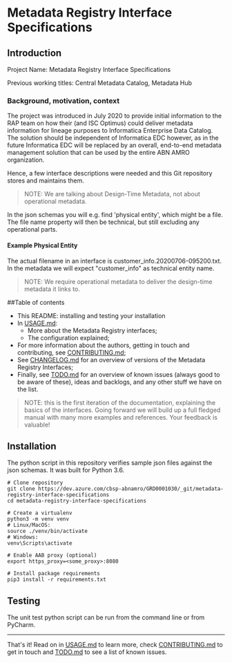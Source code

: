 # Metadata Registry Interface Specifications

## Introduction

Project Name: Metadata Registry Interface Specifications

Previous working titles: Central Metadata Catalog, Metadata Hub

### Background, motivation, context

The project was introduced in July 2020 to provide initial information to the RAP team on how their (and ISC Optimus) could deliver metadata information for lineage purposes to Informatica Enterprise Data Catalog. The solution should be independent of Informatica EDC however, as in the future Informatica EDC will be replaced by an overall, end-to-end metadata management solution that can be used by the entire ABN AMRO organization.

Hence, a few interface descriptions were needed and this Git repository stores and maintains them.

>NOTE: We are talking about Design-Time Metadata, not about operational metadata.

In the json schemas you will e.g. find 'physical entity', which might be a file. The file name property will then be technical, but still excluding any operational parts.

#### Example Physical Entity

The actual filename in an interface is customer_info.20200706-095200.txt. 
In the metadata we will expect "customer_info" as technical entity name.

>NOTE: We require operational metadata to deliver the design-time metadata it links to. 


##Table of contents

* This README: installing and testing your installation
* In [USAGE.md](USAGE.md):
  * More about the Metadata Registry interfaces;
  * The configuration explained;
* For more information about the authors, getting in touch and contributing, see [CONTRIBUTING.md](CONTRIBUTING.md);
* See [CHANGELOG.md](CHANGELOG.md) for an overview of versions of the Metadata Registry Interfaces;
* Finally, see [TODO.md](TODO.md) for an overview of known issues (always good to be aware of these), ideas and backlogs, and any other stuff we have on the list.

> NOTE: this is the first iteration of the documentation, explaining the basics of the interfaces. Going forward we will build up a full fledged manual with many more examples and references. Your feedback is valuable!

## Installation

The python script in this repository verifies sample json files against the json schemas.
It was built for Python 3.6.

```
# Clone repository
git clone https://dev.azure.com/cbsp-abnamro/GRD0001030/_git/metadata-registry-interface-specifications
cd metadata-registry-interface-specifications

# Create a virtualenv
python3 -m venv venv
# Linux/MacOS:
source ./venv/bin/activate
# Windows:
venv\Scripts\activate

# Enable AAB proxy (optional)
export https_proxy=<some_proxy>:8080

# Install package requirements
pip3 install -r requirements.txt
```

## Testing
The unit test python script can be run from the command line or from PyCharm.

---
That's it! Read on in [USAGE.md](USAGE.md) to learn more, check [CONTRIBUTING.md](CONTRIBUTING.md) to get in touch and [TODO.md](TODO.md) to see a list of known issues.

